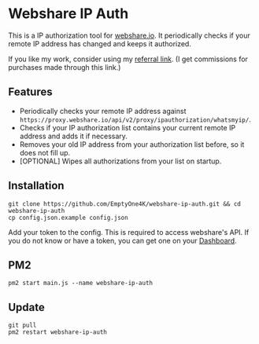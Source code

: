 # Webshare IP Auth

This is a IP authorization tool for [webshare.io](https://webshare.io). It periodically checks if your remote IP address has changed and keeps it authorized.

If you like my work, consider using my [referral link](https://www.webshare.io/?referral_code=8vkbotf1wf3v).
(I get commissions for purchases made through this link.)

## Features

- Periodically checks your remote IP address against `https://proxy.webshare.io/api/v2/proxy/ipauthorization/whatsmyip/`.
- Checks if your IP authorization list contains your current remote IP address and adds it if necessary.
- Removes your old IP address from your authorization list before, so it does not fill up.
- [OPTIONAL] Wipes all authorizations from your list on startup.

## Installation
```shell
git clone https://github.com/EmptyOne4K/webshare-ip-auth.git && cd webshare-ip-auth
cp config.json.example config.json
```

Add your token to the config. This is required to access webshare's API.
If you do not know or have a token, you can get one on your [Dashboard](https://proxy2.webshare.io/userapi/keys).

## PM2
```shell
pm2 start main.js --name webshare-ip-auth
```

## Update
```shell
git pull
pm2 restart webshare-ip-auth
```